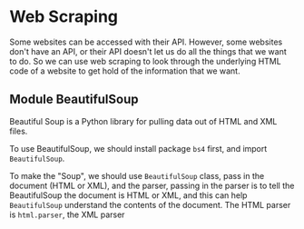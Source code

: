 # Web Scraping

Some websites can be accessed with their API. However, some websites don't have an API, or their API doesn't let us do all the things that we want to do. So we can use web scraping to look through the underlying HTML code of a website to get hold of the information that we want.

## Module BeautifulSoup

Beautiful Soup is a Python library for pulling data out of HTML and XML files.

To use BeautifulSoup, we should install package `bs4` first, and import `BeautifulSoup`.

To make the "Soup", we should use `BeautifulSoup` class, pass in the document (HTML or XML), and the parser, passing in the parser is to tell the BeautifulSoup the document is HTML or XML, and this can help `BeautifulSoup` understand the contents of the document. The HTML parser is `html.parser`, the XML parser 
